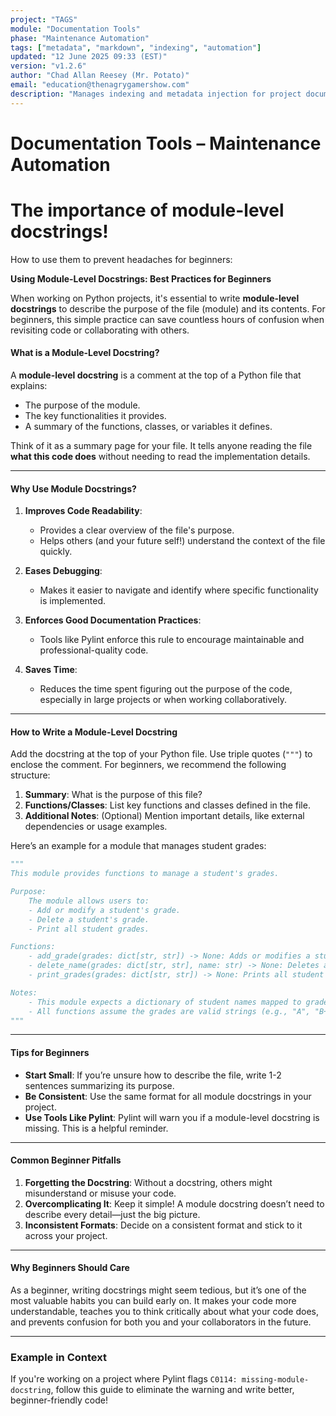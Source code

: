 ```yaml
---
project: "TAGS"
module: "Documentation Tools"
phase: "Maintenance Automation"
tags: ["metadata", "markdown", "indexing", "automation"]
updated: "12 June 2025 09:33 (EST)"
version: "v1.2.6"
author: "Chad Allan Reesey (Mr. Potato)"
email: "education@thenagrygamershow.com"
description: "Manages indexing and metadata injection for project documentation."
---
```


# Documentation Tools – Maintenance Automation
# The importance of module-level docstrings!

 How to use them to prevent headaches for beginners:

**Using Module-Level Docstrings: Best Practices for Beginners**

When working on Python projects, it's essential to write **module-level docstrings** to describe the purpose of the file (module) and its contents. For beginners, this simple practice can save countless hours of confusion when revisiting code or collaborating with others.

#### **What is a Module-Level Docstring?**
A **module-level docstring** is a comment at the top of a Python file that explains:
- The purpose of the module.
- The key functionalities it provides.
- A summary of the functions, classes, or variables it defines.

Think of it as a summary page for your file. It tells anyone reading the file **what this code does** without needing to read the implementation details.

---

#### **Why Use Module Docstrings?**
1. **Improves Code Readability**:
   - Provides a clear overview of the file's purpose.
   - Helps others (and your future self!) understand the context of the file quickly.

2. **Eases Debugging**:
   - Makes it easier to navigate and identify where specific functionality is implemented.

3. **Enforces Good Documentation Practices**:
   - Tools like Pylint enforce this rule to encourage maintainable and professional-quality code.

4. **Saves Time**:
   - Reduces the time spent figuring out the purpose of the code, especially in large projects or when working collaboratively.

---

#### **How to Write a Module-Level Docstring**

Add the docstring at the top of your Python file. Use triple quotes (`"""`) to enclose the comment. For beginners, we recommend the following structure:

1. **Summary**: What is the purpose of this file?
2. **Functions/Classes**: List key functions and classes defined in the file.
3. **Additional Notes**: (Optional) Mention important details, like external dependencies or usage examples.

Here’s an example for a module that manages student grades:

```python
"""
This module provides functions to manage a student's grades.

Purpose:
    The module allows users to:
    - Add or modify a student's grade.
    - Delete a student's grade.
    - Print all student grades.

Functions:
    - add_grade(grades: dict[str, str]) -> None: Adds or modifies a student's grade.
    - delete_name(grades: dict[str, str], name: str) -> None: Deletes a student's grade.
    - print_grades(grades: dict[str, str]) -> None: Prints all student grades.

Notes:
    - This module expects a dictionary of student names mapped to grades.
    - All functions assume the grades are valid strings (e.g., "A", "B+").
"""
```

---

#### **Tips for Beginners**
- **Start Small**: If you’re unsure how to describe the file, write 1-2 sentences summarizing its purpose.
- **Be Consistent**: Use the same format for all module docstrings in your project.
- **Use Tools Like Pylint**: Pylint will warn you if a module-level docstring is missing. This is a helpful reminder.

---

#### **Common Beginner Pitfalls**
1. **Forgetting the Docstring**: Without a docstring, others might misunderstand or misuse your code.
2. **Overcomplicating It**: Keep it simple! A module docstring doesn’t need to describe every detail—just the big picture.
3. **Inconsistent Formats**: Decide on a consistent format and stick to it across your project.

---

#### **Why Beginners Should Care**
As a beginner, writing docstrings might seem tedious, but it’s one of the most valuable habits you can build early on. It makes your code more understandable, teaches you to think critically about what your code does, and prevents confusion for both you and your collaborators in the future.

---

### **Example in Context**

If you're working on a project where Pylint flags `C0114: missing-module-docstring`, follow this guide to eliminate the warning and write better, beginner-friendly code!
